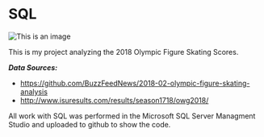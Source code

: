 # SQL  

![This is an image](https://images.app.goo.gl/DtDdKd4MwfDKGt5q6)

This is my project analyzing the 2018 Olympic Figure Skating Scores.

***Data Sources:***
- https://github.com/BuzzFeedNews/2018-02-olympic-figure-skating-analysis
- http://www.isuresults.com/results/season1718/owg2018/

All work with SQL was performed in the Microsoft SQL Server Managment Studio and uploaded to github to show the code.

